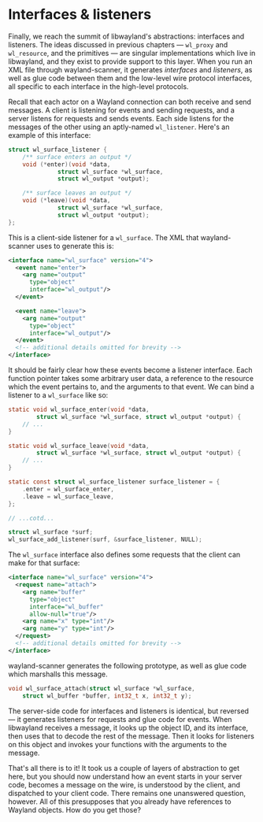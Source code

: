 # Interfaces & listeners

Finally, we reach the summit of libwayland's abstractions: interfaces and
listeners. The ideas discussed in previous chapters &mdash; `wl_proxy` and
`wl_resource`, and the primitives &mdash; are singular implementations which 
live in libwayland, and they exist to provide support to this layer. When you
run an XML file through wayland-scanner, it generates *interfaces* and
*listeners*, as well as glue code between them and the low-level wire protocol
interfaces, all specific to each interface in the high-level protocols.

Recall that each actor on a Wayland connection can both receive and send
messages. A client is listening for events and sending requests, and a server
listens for requests and sends events. Each side listens for the messages of the
other using an aptly-named `wl_listener`. Here's an example of this interface:

```c
struct wl_surface_listener {
	/** surface enters an output */
	void (*enter)(void *data,
		      struct wl_surface *wl_surface,
		      struct wl_output *output);

	/** surface leaves an output */
	void (*leave)(void *data,
		      struct wl_surface *wl_surface,
		      struct wl_output *output);
};
```

This is a client-side listener for a `wl_surface`. The XML that wayland-scanner
uses to generate this is:

```xml
<interface name="wl_surface" version="4">
  <event name="enter">
    <arg name="output"
      type="object"
      interface="wl_output"/>
  </event>

  <event name="leave">
    <arg name="output"
      type="object"
      interface="wl_output"/>
  </event>
  <!-- additional details omitted for brevity -->
</interface>
```

It should be fairly clear how these events become a listener interface. Each
function pointer takes some arbitrary user data, a reference to the resource
which the event pertains to, and the arguments to that event. We can bind a
listener to a `wl_surface` like so:

```c
static void wl_surface_enter(void *data,
        struct wl_surface *wl_surface, struct wl_output *output) {
    // ...
}

static void wl_surface_leave(void *data,
        struct wl_surface *wl_surface, struct wl_output *output) {
    // ...
}

static const struct wl_surface_listener surface_listener = {
    .enter = wl_surface_enter,
    .leave = wl_surface_leave,
};

// ...cotd...

struct wl_surface *surf;
wl_surface_add_listener(surf, &surface_listener, NULL);
```

The `wl_surface` interface also defines some requests that the client can make
for that surface:

```xml
<interface name="wl_surface" version="4">
  <request name="attach">
    <arg name="buffer"
      type="object"
      interface="wl_buffer"
      allow-null="true"/>
    <arg name="x" type="int"/>
    <arg name="y" type="int"/>
  </request>
  <!-- additional details omitted for brevity -->
</interface>
```

wayland-scanner generates the following prototype, as well as glue code which
marshalls this message.

```c
void wl_surface_attach(struct wl_surface *wl_surface,
    struct wl_buffer *buffer, int32_t x, int32_t y);
```

The server-side code for interfaces and listeners is identical, but reversed 
&mdash; it generates listeners for requests and glue code for events. When 
libwayland receives a message, it looks up the object ID, and its interface, 
then uses that to decode the rest of the message. Then it looks for listeners on
this object and invokes your functions with the arguments to the message.

That's all there is to it! It took us a couple of layers of abstraction to get
here, but you should now understand how an event starts in your server code,
becomes a message on the wire, is understood by the client, and dispatched to
your client code. There remains one unanswered question, however. All of this
presupposes that you already have references to Wayland objects. How do you get
those?
